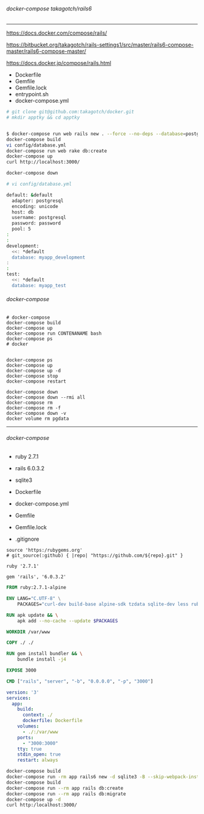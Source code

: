 ###### docker-compose takagotch/rails6
---
https://docs.docker.com/compose/rails/

https://bitbucket.org/takagotch/rails-settings1/src/master/rails6-compose-master/rails6-compose-master/

https://docs.docker.jp/compose/rails.html

- Dockerfile
- Gemfile
- Gemfile.lock
- entrypoint.sh
- docker-compose.yml

```sh
# git clone git@github.com:takagotch/docker.git
# mkdir apptky && cd apptky


$ docker-compose run web rails new . --force --no-deps --database=postgresql --skip-bundle
docker-compose build
vi config/database.yml
docker-compose run web rake db:create
docker-compose up
curl http://localhost:3000/

docker-compose down
```

```sh
# vi config/database.yml

default: &default
  adapter: postgresql
  encoding: unicode
  host: db
  username: postgresql
  password: password 
  pool: 5
:
:
development:
  <<: *default
  database: myapp_development
:
:
test:
  <<: *default
  database: myapp_test

```

###### docker-compose
```
# docker-compose
docker-compose build
docker-compose up
docker-compose run CONTENANAME bash
docker-compose ps
# docker


docker-compose ps
docker-compose up
docker-compose up -d
docker-compose stop
docker-compose restart

docker-compose down
docker-compose down --rmi all
docker-compose rm 
docker-compose rm -f
docker-compose down -v
docker volume rm pgdata
```

---

###### docker-compose
- ruby 2.7.1
- rails 6.0.3.2
- sqlite3

- Dockerfile
- docker-compose.yml
- Gemfile 
- Gemfile.lock
- .gitignore

```Gemfile
source 'https:/rubygems.org'
# git_source(:github) { |repo| "https://github.com/${repo}.git" }

ruby '2.7.1'

gem 'rails', '6.0.3.2'
```

```Dockerfile
FROM ruby:2.7.1-alpine

ENV LANG="C.UTF-8" \
    PACKAGES="curl-dev build-base alpine-sdk tzdata sqlite-dev less ruby-dev nodejs"

RUN apk update && \
    apk add --no-cache --update $PACKAGES

WORKDIR /var/www

COPY ./ ./

RUN gem install bundler && \
    bundle install -j4

EXPOSE 3000

CMD ["rails", "server", "-b", "0.0.0.0", "-p", "3000"]
```

```docker-compose.yml
version: '3'
services:
  app:
    build:
      context: ./
      dockerfile: Dockerfile
    volumes:
      - ./:/var/www
    ports:
      - "3000:3000"
    tty: true
    stdin_open: true
    restart: always
```

```sh
docker-compose build
docker-compose run -rm app rails6 new -d sqlite3 -B --skip-webpack-install --skip-spring .
docker-compose build
docker-compose run --rm app rails db:create
docker-compose run --rm app rails db:migrate
docker-compose up -d
curl http:/localhost:3000/
```

